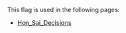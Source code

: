 This flag is used in the following pages:
 - [Hon_Sai_Decisions](../decisions/Hon_Sai_Decisions.md)
